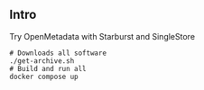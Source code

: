 ## Intro
Try OpenMetadata with Starburst and SingleStore

```shell
# Downloads all software
./get-archive.sh
# Build and run all
docker compose up
```
